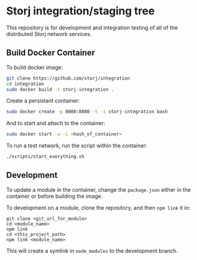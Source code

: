 Storj integration/staging tree
==============================

This repository is for development and integration testing of all of the
distributed Storj network services.

## Build Docker Container

To build docker image:


```bash
git clone https://github.com/storj/integration
cd integration
sudo docker build -t storj-integration .
```

Create a persistant container:

```bash
sudo docker create -p 8080:8080 -t -i storj-integration bash
```

And to start and attach to the container:

```bash
sudo docker start -a -i <hash_of_container>
```

To run a test network, run the script within the container:

```bash
./scripts/start_everything.sh
```

## Development

To update a module in the container, change the `package.json` either in the container or
before building the image.

To development on a module, clone the repository, and then `npm link` it in:
```
git clone <git_url_for_module>
cd <module_name>
npm link
cd <this_project_path>
npm link <module_name>
```

This will create a symlink in `node_modules` to the development branch.
